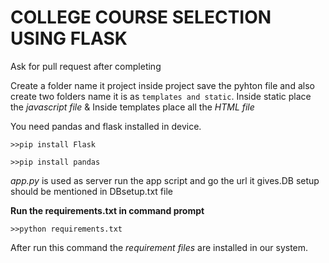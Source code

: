 # COLLEGE COURSE SELECTION USING FLASK
Ask for pull request after completing

Create a folder name it project inside project save the pyhton file and also create two folders name it is as `templates and static`.
Inside static place the *javascript file* & Inside templates place all the *HTML file*

You need pandas and flask installed in device.

`>>pip install Flask`

`>>pip install pandas`

*app.py* is used as server run the app script and go the url it gives.DB setup should be mentioned in DBsetup.txt file

**Run the requirements.txt in command prompt**

`>>python requirements.txt`

After run this command the *requirement files* are installed in our system.
